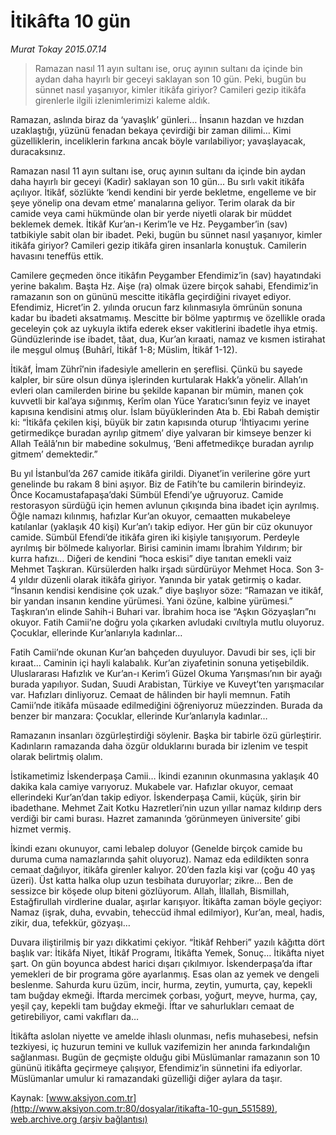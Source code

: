 # İtikâfta 10 gün

*Murat Tokay 2015.07.14*

<div class="pNewsDetailMainContent" itemprop="articleBody">
 <blockquote>
  <p>
   Ramazan nasıl 11 ayın sultanı ise, oruç ayının sultanı da içinde bin aydan daha hayırlı bir geceyi saklayan son 10 gün. Peki, bugün bu sünnet nasıl yaşanıyor, kimler itikâfa giriyor? Camileri gezip itikâfa girenlerle ilgili izlenimlerimizi kaleme aldık.
  </p>
 </blockquote>
 <p>
  Ramazan, aslında biraz da ‘yavaşlık’ günleri… İnsanın hazdan ve hızdan uzaklaştığı, yüzünü fenadan bekaya çevirdiği bir zaman dilimi… Kimi güzelliklerin, inceliklerin farkına ancak böyle varılabiliyor; yavaşlayacak, duracaksınız.
 </p>
 <p>
  Ramazan nasıl 11 ayın sultanı ise, oruç ayının sultanı da içinde bin aydan daha hayırlı bir geceyi (Kadir) saklayan son 10 gün... Bu sırlı vakit itikâfa açılıyor. İtikâf, sözlükte ‘kendi kendini bir yerde bekletme, engelleme ve bir şeye yönelip ona devam etme’ manalarına geliyor. Terim olarak da bir camide veya cami hükmünde olan bir yerde niyetli olarak bir müddet beklemek demek. İtikâf Kur’an-ı Kerim’le ve Hz. Peygamber’in (sav) tatbikiyle sabit olan bir ibadet. Peki, bugün bu sünnet nasıl yaşanıyor, kimler itikâfa giriyor? Camileri gezip itikâfa giren insanlarla konuştuk. Camilerin havasını teneffüs ettik.
 </p>
 <p>
  Camilere geçmeden önce itikâfın Peygamber Efendimiz’in (sav) hayatındaki yerine bakalım. Başta Hz. Aişe (ra) olmak üzere birçok sahabi, Efendimiz’in ramazanın son on gününü mescitte itikâfla geçirdiğini rivayet ediyor. Efendimiz, Hicret’in 2. yılında orucun farz kılınmasıyla ömrünün sonuna kadar bu ibadeti aksatmamış. Mescitte bir bölme yaptırmış ve özellikle orada geceleyin çok az uykuyla iktifa ederek ekser vakitlerini ibadetle ihya etmiş. Gündüzlerinde ise ibadet, tâat, dua, Kur’an kıraati, namaz ve kısmen istirahat ile meşgul olmuş (Buhârî, İtikâf 1-8; Müslim, İtikâf 1-12).
 </p>
 <p>
  İtikâf, İmam Zührî’nin ifadesiyle amellerin en şereflisi. Çünkü bu sayede kalpler, bir süre olsun dünya işlerinden kurtularak Hakk’a yönelir. Allah’ın evleri olan camilerden birine bu şekilde kapanan bir mümin, manen çok kuvvetli bir kal’aya sığınmış, Kerîm olan Yüce Yaratıcı’sının feyiz ve inayet kapısına kendisini atmış olur. İslam büyüklerinden Ata b. Ebi Rabah demiştir ki: “İtikâfa çekilen kişi, büyük bir zatın kapısında oturup ‘İhtiyacımı yerine getirmedikçe buradan ayrılıp gitmem’ diye yalvaran bir kimseye benzer ki Allah Teâlâ’nın bir mabedine sokulmuş, ‘Beni affetmedikçe buradan ayrılıp gitmem’ demektedir.”
 </p>
 <p>
  Bu yıl İstanbul’da 267 camide itikâfa girildi. Diyanet’in verilerine göre yurt genelinde bu rakam 8 bini aşıyor. Biz de Fatih’te bu camilerin birindeyiz. Önce Kocamustafapaşa’daki Sümbül Efendi’ye uğruyoruz. Camide restorasyon sürdüğü için hemen avlunun çıkışında bina ibadet için ayrılmış. Öğle namazı kılınmış, hafızlar Kur’an okuyor, cemaatten mukabeleye katılanlar (yaklaşık 40 kişi) Kur’an’ı takip ediyor. Her gün bir cüz okunuyor camide. Sümbül Efendi’de itikâfa giren iki kişiyle tanışıyorum. Perdeyle ayrılmış bir bölmede kalıyorlar. Birisi caminin imamı İbrahim Yıldırım; bir kurra hafızı… Diğeri de kendini “hoca eskisi” diye tanıtan emekli vaiz Mehmet Taşkıran. Kürsülerden halkı irşadı sürdürüyor Mehmet Hoca. Son 3-4 yıldır düzenli olarak itikâfa giriyor. Yanında bir yatak getirmiş o kadar. “İnsanın kendisi kendisine çok uzak.” diye başlıyor söze: “Ramazan ve itikâf, bir yandan insanın kendine yürümesi. Yani özüne, kalbine yürümesi.” Taşkıran’ın elinde Sahih-i Buhari var. İbrahim hoca ise “Aşkın Gözyaşları”nı okuyor. Fatih Camii’ne doğru yola çıkarken avludaki cıvıltıyla mutlu oluyoruz. Çocuklar, ellerinde Kur’anlarıyla kadınlar…
 </p>
 <p>
  Fatih Camii’nde okunan Kur’an bahçeden duyuluyor. Davudi bir ses, içli bir kıraat... Caminin içi hayli kalabalık. Kur’an ziyafetinin sonuna yetişebildik. Uluslararası Hafızlık ve Kur’an-ı Kerim’i Güzel Okuma Yarışması’nın bir ayağı burada yapılıyor. Sudan, Suudi Arabistan, Türkiye ve Kuveyt’ten yarışmacılar var. Hafızları dinliyoruz. Cemaat de hâlinden bir hayli memnun. Fatih Camii’nde itikâfa müsaade edilmediğini öğreniyoruz müezzinden. Burada da benzer bir manzara: Çocuklar, ellerinde Kur’anlarıyla kadınlar…
 </p>
 <p>
  Ramazanın insanları özgürleştirdiği söylenir. Başka bir tabirle özü gürleştirir. Kadınların ramazanda daha özgür olduklarını burada bir izlenim ve tespit olarak belirtmiş olalım.
 </p>
 <p>
  İstikametimiz İskenderpaşa Camii… İkindi ezanının okunmasına yaklaşık 40 dakika kala camiye varıyoruz. Mukabele var. Hafızlar okuyor, cemaat ellerindeki Kur’an’dan takip ediyor. İskenderpaşa Camii, küçük, şirin bir ibadethane. Mehmet Zait Kotku Hazretleri’nin uzun yıllar namaz kıldırıp ders verdiği bir cami burası. Hazret zamanında ‘görünmeyen üniversite’ gibi hizmet vermiş.
 </p>
 <p>
  İkindi ezanı okunuyor, cami lebalep doluyor (Genelde birçok camide bu duruma cuma namazlarında şahit oluyoruz). Namaz eda edildikten sonra cemaat dağılıyor, itikâfa girenler kalıyor. 20’den fazla kişi var (çoğu 40 yaş üzeri). Üst katta halka olup uzun tesbihata duruyorlar; zikre... Ben de sessizce bir köşede olup biteni gözlüyorum. Allah, İllallah, Bismillah, Estağfirullah virdlerine dualar, aşırlar karışıyor. İtikâfta zaman böyle geçiyor: Namaz (işrak, duha, evvabin, teheccüd ihmal edilmiyor), Kur’an, meal, hadis, zikir, dua, tefekkür, gözyaşı…
 </p>
 <p>
  Duvara iliştirilmiş bir yazı dikkatimi çekiyor. “İtikâf Rehberi” yazılı kâğıtta dört başlık var: İtikâfa Niyet, İtikâf Programı, İtikâfta Yemek, Sonuç… İtikâfta niyet şart. On gün boyunca abdest harici dışarı çıkılmıyor. İskenderpaşa’da iftar yemekleri de bir programa göre ayarlanmış. Esas olan az yemek ve dengeli beslenme. Sahurda kuru üzüm, incir, hurma, zeytin, yumurta, çay, kepekli tam buğday ekmeği. İftarda mercimek çorbası, yoğurt, meyve, hurma, çay, yeşil çay, kepekli tam buğday ekmeği. İftar ve sahurlukları cemaat de getirebiliyor, cami vakıfları da…
 </p>
 <p>
  İtikâfta aslolan niyette ve amelde ihlaslı olunması, nefis muhasebesi, nefsin tezkiyesi, iç huzurun temini ve kulluk vazifemizin her anında farkındalığın sağlanması. Bugün de geçmişte olduğu gibi Müslümanlar ramazanın son 10 gününü itikâfta geçirmeye çalışıyor, Efendimiz’in sünnetini ifa ediyorlar. Müslümanlar umulur ki ramazandaki güzelliği diğer aylara da taşır.
 </p>
</div>


Kaynak: [www.aksiyon.com.tr](http://www.aksiyon.com.tr:80/dosyalar/itikafta-10-gun_551589), [web.archive.org (arşiv bağlantısı)](http://web.archive.org/web/20150718074029/http://www.aksiyon.com.tr:80/dosyalar/itikafta-10-gun_551589)
